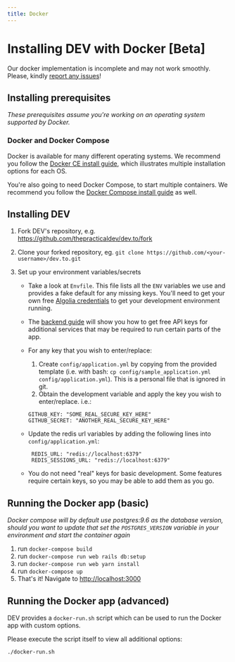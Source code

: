 ```yaml
---
title: Docker
---
```


# Installing DEV with Docker [Beta]

Our docker implementation is incomplete and may not work smoothly. Please,
kindly
[report any issues](https://github.com/thepracticaldev/dev.to/issues/new/choose)!

## Installing prerequisites

_These prerequisites assume you're working on an operating system supported by
Docker._

### Docker and Docker Compose

Docker is available for many different operating systems. We recommend you
follow the [Docker CE install guide](https://docs.docker.com/install/), which
illustrates multiple installation options for each OS.

You're also going to need Docker Compose, to start multiple containers. We
recommend you follow the
[Docker Compose install guide](https://docs.docker.com/compose/install/) as
well.

## Installing DEV

1. Fork DEV's repository, e.g. <https://github.com/thepracticaldev/dev.to/fork>
1. Clone your forked repository, eg.
   `git clone https://github.com/<your-username>/dev.to.git`
1. Set up your environment variables/secrets

   - Take a look at `Envfile`. This file lists all the `ENV` variables we use
     and provides a fake default for any missing keys. You'll need to get your
     own free [Algolia credentials](/backend/algolia) to get your development
     environment running.
   - The [backend guide](/backend) will show you how to get free API keys for
     additional services that may be required to run certain parts of the app.
   - For any key that you wish to enter/replace:

     1. Create `config/application.yml` by copying from the provided template
        (i.e. with bash:
        `cp config/sample_application.yml config/application.yml`). This is a
        personal file that is ignored in git.
     1. Obtain the development variable and apply the key you wish to
        enter/replace. i.e.:

     ```shell
     GITHUB_KEY: "SOME_REAL_SECURE_KEY_HERE"
     GITHUB_SECRET: "ANOTHER_REAL_SECURE_KEY_HERE"
     ```

   - Update the redis url variables by adding the following lines into
     `config/application.yml`:

     ```shell
      REDIS_URL: "redis://localhost:6379"
      REDIS_SESSIONS_URL: "redis://localhost:6379"
     ```

   - You do not need "real" keys for basic development. Some features require
     certain keys, so you may be able to add them as you go.

## Running the Docker app (basic)

_Docker compose will by default use postgres:9.6 as the database version, should
you want to update that set the `POSTGRES_VERSION` variable in your environment
and start the container again_

1. run `docker-compose build`
1. run `docker-compose run web rails db:setup`
1. run `docker-compose run web yarn install`
1. run `docker-compose up`
1. That's it! Navigate to <http://localhost:3000>

## Running the Docker app (advanced)

DEV provides a `docker-run.sh` script which can be used to run the Docker app
with custom options.

Please execute the script itself to view all additional options:

```shell
./docker-run.sh
```
